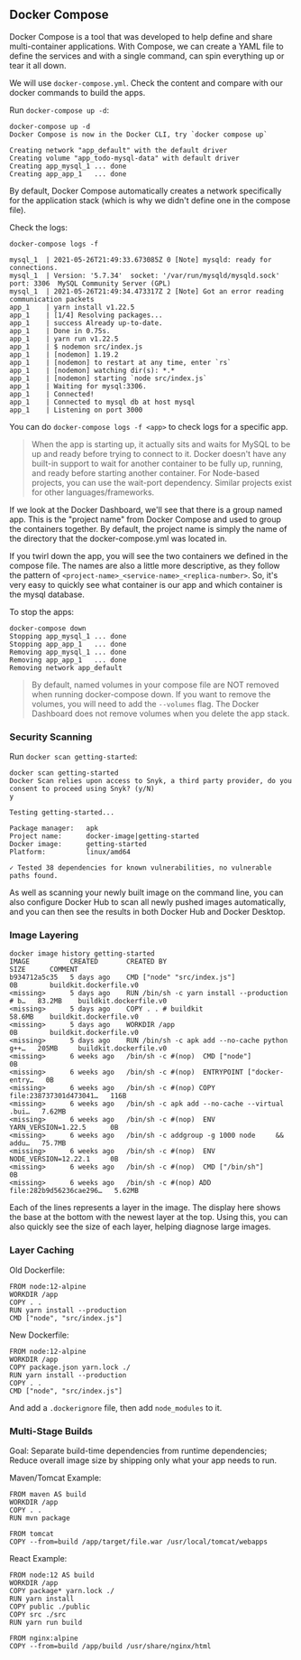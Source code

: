 ## Docker Compose

Docker Compose is a tool that was developed to help define and share multi-container applications. With Compose, we can create a YAML file to define the services and with a single command, can spin everything up or tear it all down.

We will use `docker-compose.yml`. Check the content and compare with our docker commands to build the apps.

Run `docker-compose up -d`:

```
docker-compose up -d
Docker Compose is now in the Docker CLI, try `docker compose up`

Creating network "app_default" with the default driver
Creating volume "app_todo-mysql-data" with default driver
Creating app_mysql_1 ... done
Creating app_app_1   ... done
```

By default, Docker Compose automatically creates a network specifically for the application stack (which is why we didn't define one in the compose file).

Check the logs:

```
docker-compose logs -f

mysql_1  | 2021-05-26T21:49:33.673085Z 0 [Note] mysqld: ready for connections.
mysql_1  | Version: '5.7.34'  socket: '/var/run/mysqld/mysqld.sock'  port: 3306  MySQL Community Server (GPL)
mysql_1  | 2021-05-26T21:49:34.473317Z 2 [Note] Got an error reading communication packets
app_1    | yarn install v1.22.5
app_1    | [1/4] Resolving packages...
app_1    | success Already up-to-date.
app_1    | Done in 0.75s.
app_1    | yarn run v1.22.5
app_1    | $ nodemon src/index.js
app_1    | [nodemon] 1.19.2
app_1    | [nodemon] to restart at any time, enter `rs`
app_1    | [nodemon] watching dir(s): *.*
app_1    | [nodemon] starting `node src/index.js`
app_1    | Waiting for mysql:3306.
app_1    | Connected!
app_1    | Connected to mysql db at host mysql
app_1    | Listening on port 3000
```

You can do `docker-compose logs -f <app>` to check logs for a specific app.

> When the app is starting up, it actually sits and waits for MySQL to be up and ready before trying to connect to it. Docker doesn't have any built-in support to wait for another container to be fully up, running, and ready before starting another container. For Node-based projects, you can use the wait-port dependency. Similar projects exist for other languages/frameworks.

If we look at the Docker Dashboard, we'll see that there is a group named app. This is the "project name" from Docker Compose and used to group the containers together. By default, the project name is simply the name of the directory that the docker-compose.yml was located in.

If you twirl down the app, you will see the two containers we defined in the compose file. The names are also a little more descriptive, as they follow the pattern of `<project-name>_<service-name>_<replica-number>`. So, it's very easy to quickly see what container is our app and which container is the mysql database.

To stop the apps:

```
docker-compose down
Stopping app_mysql_1 ... done
Stopping app_app_1   ... done
Removing app_mysql_1 ... done
Removing app_app_1   ... done
Removing network app_default
```

> By default, named volumes in your compose file are NOT removed when running docker-compose down. If you want to remove the volumes, you will need to add the `--volumes` flag. The Docker Dashboard does not remove volumes when you delete the app stack.


### Security Scanning

Run `docker scan getting-started`:

```
docker scan getting-started
Docker Scan relies upon access to Snyk, a third party provider, do you consent to proceed using Snyk? (y/N)
y

Testing getting-started...

Package manager:   apk
Project name:      docker-image|getting-started
Docker image:      getting-started
Platform:          linux/amd64

✓ Tested 38 dependencies for known vulnerabilities, no vulnerable paths found.
```

As well as scanning your newly built image on the command line, you can also configure Docker Hub to scan all newly pushed images automatically, and you can then see the results in both Docker Hub and Docker Desktop.

### Image Layering

```
docker image history getting-started
IMAGE          CREATED       CREATED BY                                      SIZE      COMMENT
b934712a5c35   5 days ago    CMD ["node" "src/index.js"]                     0B        buildkit.dockerfile.v0
<missing>      5 days ago    RUN /bin/sh -c yarn install --production # b…   83.2MB    buildkit.dockerfile.v0
<missing>      5 days ago    COPY . . # buildkit                             58.6MB    buildkit.dockerfile.v0
<missing>      5 days ago    WORKDIR /app                                    0B        buildkit.dockerfile.v0
<missing>      5 days ago    RUN /bin/sh -c apk add --no-cache python g++…   205MB     buildkit.dockerfile.v0
<missing>      6 weeks ago   /bin/sh -c #(nop)  CMD ["node"]                 0B
<missing>      6 weeks ago   /bin/sh -c #(nop)  ENTRYPOINT ["docker-entry…   0B
<missing>      6 weeks ago   /bin/sh -c #(nop) COPY file:238737301d473041…   116B
<missing>      6 weeks ago   /bin/sh -c apk add --no-cache --virtual .bui…   7.62MB
<missing>      6 weeks ago   /bin/sh -c #(nop)  ENV YARN_VERSION=1.22.5      0B
<missing>      6 weeks ago   /bin/sh -c addgroup -g 1000 node     && addu…   75.7MB
<missing>      6 weeks ago   /bin/sh -c #(nop)  ENV NODE_VERSION=12.22.1     0B
<missing>      6 weeks ago   /bin/sh -c #(nop)  CMD ["/bin/sh"]              0B
<missing>      6 weeks ago   /bin/sh -c #(nop) ADD file:282b9d56236cae296…   5.62MB
```

Each of the lines represents a layer in the image. The display here shows the base at the bottom with the newest layer at the top. Using this, you can also quickly see the size of each layer, helping diagnose large images.

### Layer Caching

Old Dockerfile:
```
FROM node:12-alpine
WORKDIR /app
COPY . .
RUN yarn install --production
CMD ["node", "src/index.js"]
```

New Dockerfile:
```
FROM node:12-alpine
WORKDIR /app
COPY package.json yarn.lock ./
RUN yarn install --production
COPY . .
CMD ["node", "src/index.js"]
```

And add a `.dockerignore` file, then add `node_modules` to it.

### Multi-Stage Builds

Goal: Separate build-time dependencies from runtime dependencies; Reduce overall image size by shipping only what your app needs to run.

Maven/Tomcat Example:
```
FROM maven AS build
WORKDIR /app
COPY . .
RUN mvn package

FROM tomcat
COPY --from=build /app/target/file.war /usr/local/tomcat/webapps 
```

React Example:
```
FROM node:12 AS build
WORKDIR /app
COPY package* yarn.lock ./
RUN yarn install
COPY public ./public
COPY src ./src
RUN yarn run build

FROM nginx:alpine
COPY --from=build /app/build /usr/share/nginx/html
```
